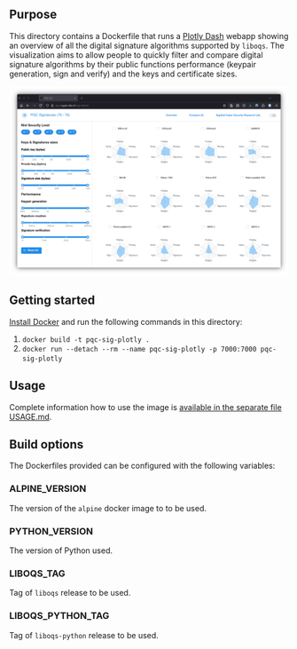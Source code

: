 ## Purpose 

This directory contains a Dockerfile that runs a [Plotly Dash](https://plotly.com/) webapp showing an overview of all
the digital signature algorithms supported by `liboqs`. The visualization aims to allow people to quickly filter and
compare digital signature algorithms by their public functions performance (keypair generation, sign and verify) and the
keys and certificate sizes.

![](webapp.png)

## Getting started

[Install Docker](https://docs.docker.com/install) and run the following
commands in this directory:

1. `docker build -t pqc-sig-plotly .`
2. `docker run --detach --rm --name pqc-sig-plotly -p 7000:7000 pqc-sig-plotly`

## Usage

Complete information how to use the image is [available in the separate file USAGE.md](USAGE.md).

## Build options

The Dockerfiles provided can be configured with the following variables:

### ALPINE_VERSION

The version of the `alpine` docker image to to be used.

### PYTHON_VERSION

The version of Python used.

### LIBOQS_TAG

Tag of `liboqs` release to be used.

### LIBOQS_PYTHON_TAG

Tag of `liboqs-python` release to be used.
